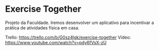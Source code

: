 # Exercise Together
Projeto da Faculdade. Iremos desenvolver um aplicativo para incentivar a prática de atividades física em casa.

Trello: https://trello.com/b/G0sz4lgk/exercise-together
Vídeo: https://www.youtube.com/watch?v=pdy6fVsX-zU
